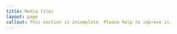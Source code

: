 ```yaml
---
title: Media files
layout: page
callout: This section is incomplete. Please help to improve it.
---
```


